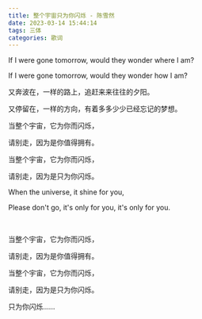 ```yaml
---
title: 整个宇宙只为你闪烁 - 陈雪然
date: 2023-03-14 15:44:14
tags: 三体
categories: 歌词
---
```


If I were gone tomorrow, would they wonder where I am?

If I were gone tomorrow, would they wonder how I am? 



又奔波在，一样的路上，追赶来来往往的夕阳。

又停留在，一样的方向，有着多多少少已经忘记的梦想。 



当整个宇宙，它为你而闪烁，

请别走，因为是你值得拥有。

当整个宇宙，它为你而闪烁，    

请别走，因为是只为你闪烁。   



When the universe, it shine for you,

Please don't go, it's only for you, it's only for you.

    

当整个宇宙，它为你而闪烁，

请别走，因为是你值得拥有。

当整个宇宙，它为你而闪烁，

请别走，因为是只为你闪烁。 



只为你闪烁......
